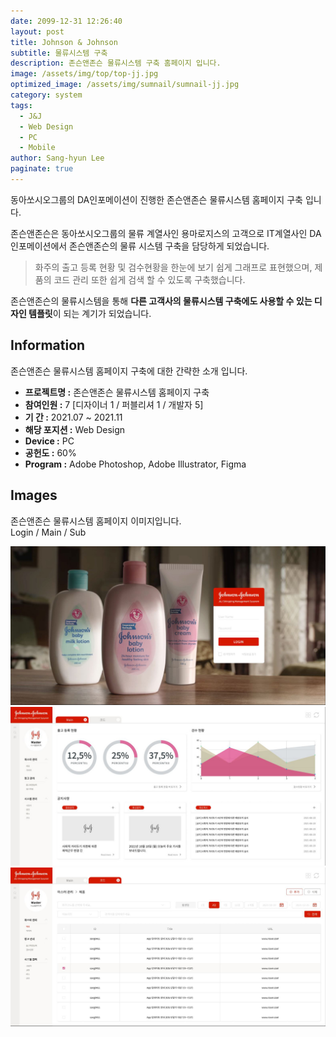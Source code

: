 ```yaml
---
date: 2099-12-31 12:26:40
layout: post
title: Johnson & Johnson
subtitle: 물류시스템 구축
description: 존슨앤존슨 물류시스템 구축 홈페이지 입니다.
image: /assets/img/top/top-jj.jpg
optimized_image: /assets/img/sumnail/sumnail-jj.jpg
category: system
tags:
  - J&J
  - Web Design
  - PC
  - Mobile
author: Sang-hyun Lee
paginate: true
---
```


<link rel="stylesheet" href="/assets/css/slick.css">
<link rel="stylesheet" href="/assets/css/slick-theme.css">


동아쏘시오그룹의 DA인포메이션이 진행한 존슨앤존슨 물류시스템 홈페이지 구축 입니다.

존슨앤존슨은 동아쏘시오그룹의 물류 계열사인 용마로지스의 고객으로 IT계열사인 DA인포메이션에서 존슨앤존슨의 물류 시스템 구축을 담당하게 되었습니다.


> 화주의 출고 등록 현황 및 검수현황을 한눈에 보기 쉽게 그래프로 표현했으며, 제품의 코드 관리 또한 쉽게 검색 할 수 있도록 구축했습니다.


존슨앤존슨의 물류시스템을 통해 **다른 고객사의 물류시스템 구축에도 사용할 수 있는 디자인 템플릿**이 되는 계기가 되었습니다.


<!--page-->

## Information

존슨앤존슨 물류시스템 홈페이지 구축에 대한 간략한 소개 입니다.

- **프로젝트명 :** 존슨앤존슨 물류시스템 홈페이지 구축
- **참여인원 :** 7 [디자이너 1 / 퍼블리셔 1 / 개발자 5]
- **기 간 :** 2021.07 ~ 2021.11 
- **해당 포지션 :** Web Design
- **Device :** PC
- **공헌도 :** 60%
- **Program :** Adobe Photoshop, Adobe Illustrator, Figma


<!--page-->

## Images

존슨앤존슨 물류시스템 홈페이지 이미지입니다.<br>
Login / Main / Sub

<section class="quotes">
  <div class="bubble">
    <img src="/assets/img/slide/jj01.jpg" />
  </div>
  <div class="bubble">
    <img src="/assets/img/slide/jj02.jpg" /> 
  </div>
  <div class="bubble">
    <img src="/assets/img/slide/jj03.jpg" /> 
  </div>
</section>


<p></p>
<p></p>




<script type="text/javascript" src="https://cdnjs.cloudflare.com/ajax/libs/jquery/2.1.3/jquery.min.js"></script>
<script type="text/javascript" src="https://cdn.jsdelivr.net/jquery.slick/1.5.0/slick.min.js"></script>

<script>
	$('.quotes').slick({
  dots: true,
  infinite: true,
  autoplay: false,
  autoplaySpeed: 6000,
  speed: 800,
  slidesToShow: 1,
  adaptiveHeight: true
});
$( document ).ready(function() {
$('.no-fouc').removeClass('no-fouc');
});
</script>





